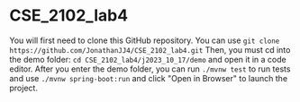 # CSE_2102_lab4

You will first need to clone this GitHub repository. You can use `git clone https://github.com/JonathanJJ4/CSE_2102_lab4.git`
Then, you must cd into the demo folder: `cd CSE_2102_lab4/j2023_10_17/demo` and open it in a code editor.
After you enter the demo folder, you can run `./mvnw test` to run tests and use `./mvnw spring-boot:run` and click "Open in Browser" to launch the project.
